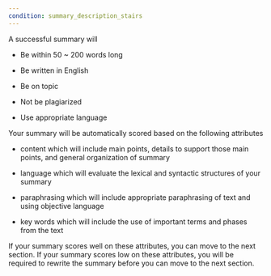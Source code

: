 ```yaml
---
condition: summary_description_stairs
---
```


<i-accordion value="first">

<i-accordion-item value='first' title="What makes a successful summary">

A successful summary will

- Be within 50 ~ 200 words long

- Be written in English

- Be on topic

- Not be plagiarized

- Use appropriate language

</i-accordion-item>

<i-accordion-item value='second' title = "Scoring details">

Your summary will be automatically scored based on the following attributes

- content which will include main points, details to support those main points, and general organization of summary

- language which will evaluate the lexical and syntactic structures of your summary

- paraphrasing which will include appropriate paraphrasing of text and using objective language

- key words which will include the use of important terms and phases from the text

If your summary scores well on these attributes, you can move to the next section. If your summary scores low on these attributes, you will be required to rewrite the summary before you can move to the next section.

</i-accordion-item>

</i-accordion>
